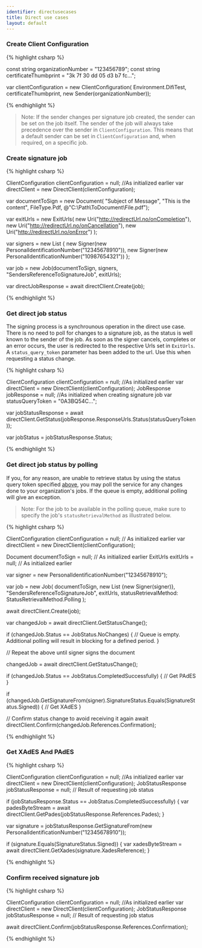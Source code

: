```yaml
---
identifier: directusecases
title: Direct use cases
layout: default
---
```



[comment]: <> (Using h3 with specific id to diff from the auto genereted one for portal use cases.)

<h3 id="crete-client-configuration-direct">Create Client Configuration</h3>

{% highlight csharp %}

const string organizationNumber = "123456789";
const string certificateThumbprint = "3k 7f 30 dd 05 d3 b7 fc...";

var clientConfiguration = new ClientConfiguration(
    Environment.DifiTest,
    certificateThumbprint,
    new Sender(organizationNumber));

{% endhighlight %}

<blockquote>
Note: If the sender changes per signature job created, the sender can be set on the job itself. The sender of the job will always take precedence over the sender in <code>ClientConfiguration</code>. This means that a default sender can be set in <code>ClientConfiguration</code> and, when required, on a specific job.   
</blockquote>

### Create signature job

{% highlight csharp %}

ClientConfiguration clientConfiguration = null; //As initialized earlier
var directClient = new DirectClient(clientConfiguration);

var documentToSign = new Document(
    "Subject of Message", 
    "This is the content", 
    FileType.Pdf, 
    @"C:\Path\ToDocument\File.pdf");

var exitUrls = new ExitUrls(
    new Uri("http://redirectUrl.no/onCompletion"), 
    new Uri("http://redirectUrl.no/onCancellation"), 
    new Uri("http://redirectUrl.no/onError")
    );

var signers = new List<Signer>
{
    new Signer(new PersonalIdentificationNumber("12345678910")),
    new Signer(new PersonalIdentificationNumber("10987654321"))
};

var job = new Job(documentToSign, signers, "SendersReferenceToSignatureJob", exitUrls);

var directJobResponse = await directClient.Create(job);

{% endhighlight %}

### Get direct job status

The signing process is a synchrounous operation in the direct use case. There is no need to poll for changes to a signature job, as the status is well known to the sender of the job. As soon as the signer cancels, completes or an error occurs, the user is redirected to the respective Urls set in `ExitUrls`. A `status_query_token` parameter has been added to the url. Use this when requesting a status change.

{% highlight csharp %}

ClientConfiguration clientConfiguration = null; //As initialized earlier
var directClient = new DirectClient(clientConfiguration);
JobResponse jobResponse = null; //As initialized when creating signature job
var statusQueryToken = "0A3BQ54C...";

var jobStatusResponse =
    await directClient.GetStatus(jobResponse.ResponseUrls.Status(statusQueryToken));

var jobStatus = jobStatusResponse.Status;

{% endhighlight %}

### Get direct job status by polling

If you, for any reason, are unable to retrieve status by using the status query token specified <a href="#uc03">above</a>, you may poll the service for any changes done to your organization's jobs. If the queue is empty, additional polling will give an exception.

<blockquote>Note: For the job to be available in the polling queue, make sure to specify the job's <code>statusRetrievalMethod</code> as illustrated below.</blockquote>

{% highlight csharp %}

ClientConfiguration clientConfiguration = null; // As initialized earlier
var directClient = new DirectClient(clientConfiguration);

Document documentToSign = null; // As initialized earlier
ExitUrls exitUrls = null; // As initialized earlier

var signer = new PersonalIdentificationNumber("12345678910");

var job = new Job(
    documentToSign,
    new List<Signer> {new Signer(signer)},
    "SendersReferenceToSignatureJob",
    exitUrls,
    statusRetrievalMethod: StatusRetrievalMethod.Polling
    );

await directClient.Create(job);

var changedJob = await directClient.GetStatusChange();

if (changedJob.Status == JobStatus.NoChanges)
{
    // Queue is empty. Additional polling will result in blocking for a defined period.
}

// Repeat the above until signer signs the document

changedJob = await directClient.GetStatusChange();

if (changedJob.Status == JobStatus.CompletedSuccessfully)
{
    // Get PAdES
}

if (changedJob.GetSignatureFrom(signer).SignatureStatus.Equals(SignatureStatus.Signed))
{
    // Get XAdES
}

// Confirm status change to avoid receiving it again
await directClient.Confirm(changedJob.References.Confirmation);

{% endhighlight %}

[comment]: <> (Using h3 with specific id to diff from the auto genereted one for portal use cases.)

<h3 id="get-xades-and-pades-direct"> Get XAdES And PAdES</h3>   

{% highlight csharp %}

ClientConfiguration clientConfiguration = null; //As initialized earlier
var directClient = new DirectClient(clientConfiguration);
JobStatusResponse jobStatusResponse = null; // Result of requesting job status

if (jobStatusResponse.Status == JobStatus.CompletedSuccessfully)
{
    var padesByteStream = await directClient.GetPades(jobStatusResponse.References.Pades);
}

var signature = jobStatusResponse.GetSignatureFrom(new PersonalIdentificationNumber("12345678910"));

if (signature.Equals(SignatureStatus.Signed))
{
    var xadesByteStream = await directClient.GetXades(signature.XadesReference);
}

{% endhighlight %}

### Confirm received signature job

{% highlight csharp %}

ClientConfiguration clientConfiguration = null; //As initialized earlier
var directClient = new DirectClient(clientConfiguration);
JobStatusResponse jobStatusResponse = null; // Result of requesting job status

await directClient.Confirm(jobStatusResponse.References.Confirmation);

{% endhighlight %}
